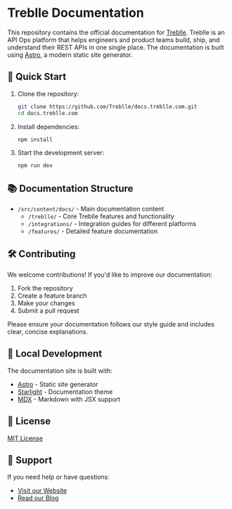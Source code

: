 # Treblle Documentation

This repository contains the official documentation for [Treblle](https://www.treblle.com/).
Treblle is an API Ops platform that helps engineers and product teams build, ship, and understand their REST APIs in one single place. The documentation is built using [Astro](https://astro.build/), a modern static site generator.

## 🚀 Quick Start

1. Clone the repository:

   ```bash
   git clone https://github.com/Treblle/docs.treblle.com.git
   cd docs.treblle.com
   ```

2. Install dependencies:

   ```bash
   npm install
   ```

3. Start the development server:

   ```bash
   npm run dev
   ```

## 📚 Documentation Structure

- `/src/content/docs/` - Main documentation content
  - `/treblle/` - Core Treblle features and functionality
  - `/integrations/` - Integration guides for different platforms
  - `/features/` - Detailed feature documentation

## 🛠️ Contributing

We welcome contributions! If you'd like to improve our documentation:

1. Fork the repository
2. Create a feature branch
3. Make your changes
4. Submit a pull request

Please ensure your documentation follows our style guide and includes clear, concise explanations.

## 🔧 Local Development

The documentation site is built with:

- [Astro](https://astro.build/) - Static site generator
- [Starlight](https://starlight.astro.build/) - Documentation theme
- [MDX](https://mdxjs.com/) - Markdown with JSX support

## 📝 License

[MIT License](LICENSE)

## 🤝 Support

If you need help or have questions:

- [Visit our Website](https://treblle.com)
- [Read our Blog](https://blog.treblle.com/)
